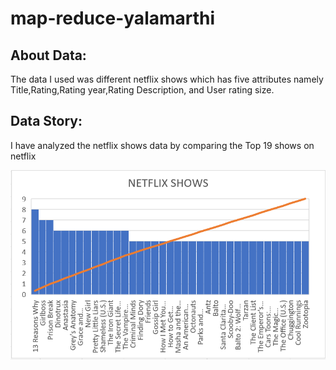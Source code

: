 # map-reduce-yalamarthi

## About Data:
The data I used was different netflix shows which has five attributes namely Title,Rating,Rating year,Rating Description, and User rating size.

## Data Story:
I have analyzed the netflix shows data by comparing the Top 19 shows on netflix 

![Visualization Graph](showsChart.PNG)
